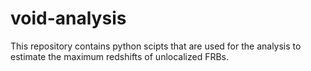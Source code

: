# void-analysis
This repository contains python scipts that are used for the analysis to estimate the maximum redshifts of unlocalized FRBs.

